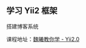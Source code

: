 ## 学习 Yii2 框架

搭建博客系统

课程地址：[魏曦教你学 - Yii2.0][link]

[link]:http://www.yiichina.com/video (魏曦教你学 - Yii2.0)